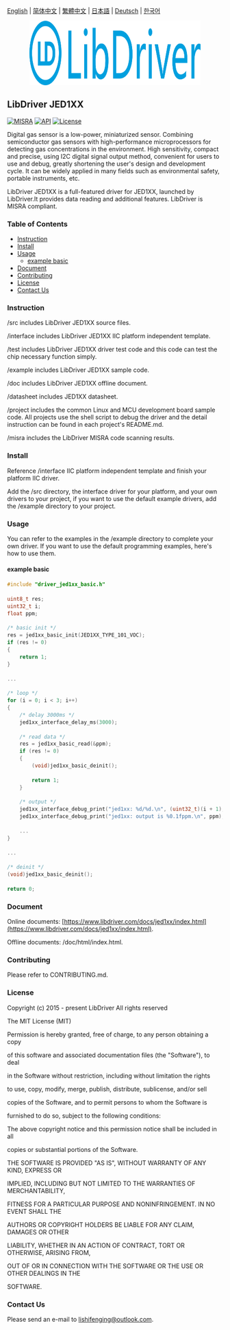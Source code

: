 [English](/README.md) | [ 简体中文](/README_zh-Hans.md) | [繁體中文](/README_zh-Hant.md) | [日本語](/README_ja.md) | [Deutsch](/README_de.md) | [한국어](/README_ko.md)

<div align=center>
<img src="/doc/image/logo.svg" width="400" height="150"/>
</div>

## LibDriver JED1XX

[![MISRA](https://img.shields.io/badge/misra-compliant-brightgreen.svg)](/misra/README.md) [![API](https://img.shields.io/badge/api-reference-blue.svg)](https://www.libdriver.com/docs/jed1xx/index.html) [![License](https://img.shields.io/badge/license-MIT-brightgreen.svg)](/LICENSE)

Digital gas sensor is a low-power, miniaturized sensor. Combining semiconductor gas sensors with high-performance microprocessors for detecting gas concentrations in the environment. High sensitivity, compact and precise, using I2C digital signal output method, convenient for users to use and debug, greatly shortening the user's design and development cycle. It can be widely applied in many fields such as environmental safety, portable instruments, etc.

LibDriver JED1XX is a full-featured driver for JED1XX, launched by LibDriver.It provides data reading and additional features. LibDriver is MISRA compliant.

### Table of Contents

  - [Instruction](#Instruction)
  - [Install](#Install)
  - [Usage](#Usage)
    - [example basic](#example-basic)
  - [Document](#Document)
  - [Contributing](#Contributing)
  - [License](#License)
  - [Contact Us](#Contact-Us)

### Instruction

/src includes LibDriver JED1XX source files.

/interface includes LibDriver JED1XX IIC platform independent template.

/test includes LibDriver JED1XX driver test code and this code can test the chip necessary function simply.

/example includes LibDriver JED1XX sample code.

/doc includes LibDriver JED1XX offline document.

/datasheet includes JED1XX datasheet.

/project includes the common Linux and MCU development board sample code. All projects use the shell script to debug the driver and the detail instruction can be found in each project's README.md.

/misra includes the LibDriver MISRA code scanning results.

### Install

Reference /interface IIC platform independent template and finish your platform IIC driver.

Add the /src directory, the interface driver for your platform, and your own drivers to your project, if you want to use the default example drivers, add the /example directory to your project.

### Usage

You can refer to the examples in the /example directory to complete your own driver. If you want to use the default programming examples, here's how to use them.

#### example basic

```C
#include "driver_jed1xx_basic.h"

uint8_t res;
uint32_t i;
float ppm;

/* basic init */
res = jed1xx_basic_init(JED1XX_TYPE_101_VOC);
if (res != 0)
{
    return 1;
}

...
    
/* loop */
for (i = 0; i < 3; i++)
{
    /* delay 3000ms */
    jed1xx_interface_delay_ms(3000);

    /* read data */
    res = jed1xx_basic_read(&ppm);
    if (res != 0)
    {
        (void)jed1xx_basic_deinit();

        return 1;
    }

    /* output */
    jed1xx_interface_debug_print("jed1xx: %d/%d.\n", (uint32_t)(i + 1), (uint32_t)3);
    jed1xx_interface_debug_print("jed1xx: output is %0.1fppm.\n", ppm);
    
    ...
}

...
    
/* deinit */
(void)jed1xx_basic_deinit();

return 0;
```

### Document

Online documents: [https://www.libdriver.com/docs/jed1xx/index.html](https://www.libdriver.com/docs/jed1xx/index.html).

Offline documents: /doc/html/index.html.

### Contributing

Please refer to CONTRIBUTING.md.

### License

Copyright (c) 2015 - present LibDriver All rights reserved



The MIT License (MIT) 



Permission is hereby granted, free of charge, to any person obtaining a copy

of this software and associated documentation files (the "Software"), to deal

in the Software without restriction, including without limitation the rights

to use, copy, modify, merge, publish, distribute, sublicense, and/or sell

copies of the Software, and to permit persons to whom the Software is

furnished to do so, subject to the following conditions: 



The above copyright notice and this permission notice shall be included in all

copies or substantial portions of the Software. 



THE SOFTWARE IS PROVIDED "AS IS", WITHOUT WARRANTY OF ANY KIND, EXPRESS OR

IMPLIED, INCLUDING BUT NOT LIMITED TO THE WARRANTIES OF MERCHANTABILITY,

FITNESS FOR A PARTICULAR PURPOSE AND NONINFRINGEMENT. IN NO EVENT SHALL THE

AUTHORS OR COPYRIGHT HOLDERS BE LIABLE FOR ANY CLAIM, DAMAGES OR OTHER

LIABILITY, WHETHER IN AN ACTION OF CONTRACT, TORT OR OTHERWISE, ARISING FROM,

OUT OF OR IN CONNECTION WITH THE SOFTWARE OR THE USE OR OTHER DEALINGS IN THE

SOFTWARE. 

### Contact Us

Please send an e-mail to lishifenging@outlook.com.